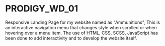# PRODIGY_WD_01
Responsive Landing Page for my website named as "Ammunitions", This is an interactive navigation menu that changes style when scrolled or when hovering over a menu item. The use of HTML, CSS, SCSS, JavaScript has been done to add interactivity and to develop the website itself. 
